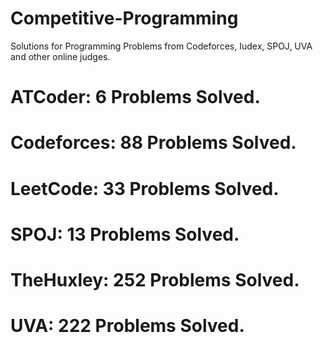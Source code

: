# Competitive-Programming
Solutions for Programming Problems from Codeforces, Iudex, SPOJ, UVA and other online judges.

# ATCoder: 6 Problems Solved.
# Codeforces: 88 Problems Solved.
# LeetCode: 33 Problems Solved.
# SPOJ: 13 Problems Solved.
# TheHuxley: 252 Problems Solved.
# UVA: 222 Problems Solved.
